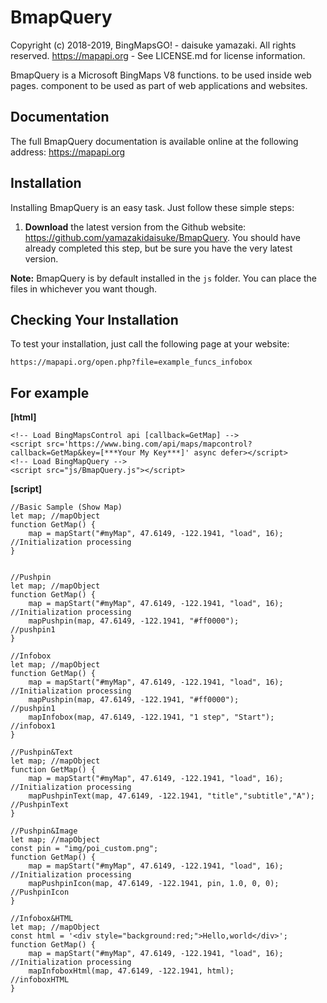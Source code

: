 BmapQuery
==========

Copyright (c) 2018-2019, BingMapsGO! - daisuke yamazaki. All rights reserved.
https://mapapi.org - See LICENSE.md for license information.

BmapQuery is a Microsoft BingMaps V8 functions. to be used inside web pages.
component to be used as part of web applications and websites.

## Documentation

The full BmapQuery documentation is available online at the following address:
https://mapapi.org

## Installation

Installing BmapQuery is an easy task. Just follow these simple steps:

 1. **Download** the latest version from the Github website:
    https://github.com/yamazakidaisuke/BmapQuery. 
    You should have already completed this step, but be sure you have the very latest version.


**Note:** BmapQuery is by default installed in the `js` folder. You can
place the files in whichever you want though.

## Checking Your Installation

To test your installation, just call the following page at your website:

	https://mapapi.org/open.php?file=example_funcs_infobox

## For example
**[html]**

    <!-- Load BingMapsControl api [callback=GetMap] -->
    <script src='https://www.bing.com/api/maps/mapcontrol?callback=GetMap&key=[***Your My Key***]' async defer></script>
    <!-- Load BingMapQuery -->
    <script src="js/BmapQuery.js"></script>
   
**[script]**   

    //Basic Sample (Show Map)  
    let map; //mapObject
    function GetMap() {
        map = mapStart("#myMap", 47.6149, -122.1941, "load", 16);  //Initialization processing
    }


    //Pushpin
    let map; //mapObject
    function GetMap() {
        map = mapStart("#myMap", 47.6149, -122.1941, "load", 16); //Initialization processing
        mapPushpin(map, 47.6149, -122.1941, "#ff0000");           //pushpin1
    }

    //Infobox
    let map; //mapObject
    function GetMap() {
        map = mapStart("#myMap", 47.6149, -122.1941, "load", 16); //Initialization processing
        mapPushpin(map, 47.6149, -122.1941, "#ff0000");           //pushpin1
        mapInfobox(map, 47.6149, -122.1941, "1 step", "Start");   //infobox1
    }

    //Pushpin&Text
    let map; //mapObject
    function GetMap() {
        map = mapStart("#myMap", 47.6149, -122.1941, "load", 16); //Initialization processing
        mapPushpinText(map, 47.6149, -122.1941, "title","subtitle","A"); //PushpinText
    }

    //Pushpin&Image
    let map; //mapObject
    const pin = "img/poi_custom.png";
    function GetMap() {
        map = mapStart("#myMap", 47.6149, -122.1941, "load", 16); //Initialization processing
        mapPushpinIcon(map, 47.6149, -122.1941, pin, 1.0, 0, 0);  //PushpinIcon
    }

    //Infobox&HTML
    let map; //mapObject
    const html = '<div style="background:red;">Hello,world</div>';
    function GetMap() {
        map = mapStart("#myMap", 47.6149, -122.1941, "load", 16); //Initialization processing
        mapInfoboxHtml(map, 47.6149, -122.1941, html);            //infoboxHTML
    }
